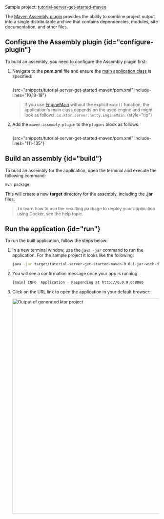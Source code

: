 [//]: # (title: Creating fat JARs using the Maven Assembly plugin)

<tldr>
<p>
<control>Sample project</control>: <a href="https://github.com/ktorio/ktor-documentation/tree/%ktor_version%/codeSnippets/snippets/tutorial-server-get-started-maven">tutorial-server-get-started-maven</a>
</p>
</tldr>

The [Maven Assembly plugin](http://maven.apache.org/plugins/maven-assembly-plugin/) provides the ability to combine
project output into a single distributable archive that contains dependencies, modules, site documentation, and other
files.

## Configure the Assembly plugin {id="configure-plugin"}

To build an assembly, you need to configure the Assembly plugin first:

1. Navigate to the **pom.xml** file and ensure
   the [main application class](server-dependencies.topic#create-entry-point) is
   specified:
   ```xml
   ```
   {src="snippets/tutorial-server-get-started-maven/pom.xml" include-lines="10,18-19"}

   > If you use [EngineMain](create_server.topic#engine-main) without the explicit `main()` function, the application's
   > main class depends on the used engine and might look as follows: `io.ktor.server.netty.EngineMain`.
   {style="tip"}

2. Add the `maven-assembly-plugin` to the `plugins` block as follows:
   ```xml
   ```
   {src="snippets/tutorial-server-get-started-maven/pom.xml" include-lines="111-135"}

## Build an assembly {id="build"}

To build an assembly for the application, open the terminal and execute the following command:

```Bash
mvn package
```

This will create a new **target** directory for the assembly, including the **.jar** files.

> To learn how to use the resulting package to deploy your application using Docker, see the [](docker.md) help topic.

## Run the application {id="run"}

To run the built application, follow the steps below:

1. In a new terminal window, use the `java -jar` command to run the application. For the sample project it looks
   like the following:
   ```Bash
   java -jar target/tutorial-server-get-started-maven-0.0.1-jar-with-dependencies.jar
   ```
2. You will see a confirmation message once your app is running:
   ```Bash
   [main] INFO  Application - Responding at http://0.0.0.0:8080
   ```
3. Click on the URL link to open the application in your default browser:

   <img src="server_get_started_ktor_sample_app_output.png" alt="Output of generated ktor project"
                     border-effect="rounded" width="706"/>


